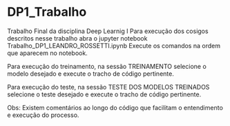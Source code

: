 # DP1_Trabalho
Trabalho Final da  disciplina Deep Learnig I
Para execução dos cosigos descritos nesse trabalho abra o jupyter notebook Trabalho_DP1_LEANDRO_ROSSETTI.ipynb
Execute os comandos na ordem que aparecem no notebook.

Para execução do treinamento, na sessão TREINAMENTO selecione o modelo desejado e execute o tracho de código pertinente.

Para execução do teste, na sessão TESTE DOS MODELOS TREINADOS selecione o teste desejado e execute o tracho de código pertinente.

Obs: Existem comentários ao longo do código que facilitam o entendimento e execução do processo.
